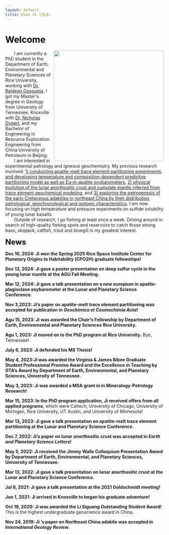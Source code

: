 ```yaml
---
layout: default
title: Dian Ji (吉点)
---
```


# <span style="color:black">Welcome</span>
<img align="right" src="https://dian01811.github.io/files/photo.jpg" width="350">
  
&emsp;&emsp;I am currently a PhD student in the Department of Earth, Environmental and Planetary Sciences of Rice University, working with [Dr. Rajdeep Dasgupta](https://www.dasgupta.rice.edu). I got my Master's degree in Geology from University of Tennessee, Knoxville with [Dr. Nicholas Dygert](https://dygert.utk.edu), and my Bachelor of Engineering in Resource Exploration Engineering from China University of Petroleum in Beijing.<br>&emsp;&emsp;I am interested in experimental petrology and igneous geochemistry. My previous research involved: [1) conducting apatite-melt trace element partitioning experiments, and developing temperature and composition-dependent predictive partitioning model as well as Eu-in-apatite oxybarometers](https://dian01811.github.io/files/Ji_GCA_2024.pdf), [2) physical evolution of the lunar anorthositic crust and cumulate mantle inferred from trace element geochemical modeling](https://dian01811.github.io/files/Ji_EPSL_2023.pdf), and [3) exploring the petrogenesis of the early Cretaceous adakities in northeast China by their distribution, petrological, geochronological and isotopic characteristics](https://dian01811.github.io/files/Ji_IGR_2020.pdf). I am now focusing on high temperature and pressure experiments on sulfide solubility of young lunar basalts.<br>
&emsp;&emsp;Outside of research, I go fishing at least once a week. Driving around in search of high-quality fishing spots and reservoirs to catch those strong bass, skipjack, catfish, trout and bluegill is my greatest interest.



<font size=5 color="black"><strong>News</strong></font>

<strong>Dec 16, 2024: Ji won the Spring 2025 Rice Space Institute  Center for Planetary Origins to Habitability (CPO2H) graduate fellowships!</strong>

<strong>Dec 13, 2024: Ji gave a poster presentation on deep sulfur cycle in the young lunar mantle at the AGU Fall Meeting.</strong>

<strong>Mar 12, 2024: Ji gave a talk presentation on a new europium in apatite-plagioclase oxybarometer at the Lunar and Planetary Science Conference.</strong>

<strong>Nov 3,2023: Ji’s paper on apatite-melt trace element partitioning was accepted for publication in <em>Geochimica et Cosmochimia Acta</em>!</strong>

<strong>Agu 15, 2023: Ji was awarded the Chair’s Fellowship by Department of Earth, Environmental and Planetary Sciences Rice University.</strong>

<strong>Agu 1, 2023: Ji moved on to the PhD program at Rice University.</strong> Bye, Tennessee!

<strong>July 6, 2023: Ji defended his MS Thesis!</strong>

<strong>May 4, 2023:Ji was awarded the Virginia & James Bibee Graduate Student Professional Promise Award and the Excellence in Teaching by GTA’s Award by Department of Earth, Environmental, and Planetary Sciences, University of Tennessee.</strong>

<strong>May 3, 2023: Ji was awarded a MSA grant in in Mineralogy-Petrology Research!</strong>

<strong>Mar 15, 2023: In the PhD program application, Ji received offers from all applied programs</strong>, which were Caltech, University of Chicago, University of Michigan, Rice University, UT Austin, and University of Minnesota!

<strong>Mar 13, 2023: Ji gave a talk presentation on apatite-melt trace element partitioning at the Lunar and Planetary Science Conference.</strong>

<strong>Dec 7, 2022: Ji’s paper on lunar anorthositic crust was accepted in <em>Earth and Planetary Science Letters</em>!</strong> 

<strong>May 5, 2022: Ji received the Jimmy Walls Colloquium Presentation Award by Department of Earth, Environmental, and Planetary Sciences, University of Tennessee.</strong>

<strong>Mar 13, 2022: Ji gave a talk presentation on lunar anorthositic crust at the Lunar and Planetary Science Conference.</strong>

<strong>Jul 6, 2021: Ji gave a talk presentation at the 2021 Goldschmidt meeting!</strong>

<strong>Jun 1, 2021: Ji arrived in Knoxville to began his graduate adventure!</strong> 

<strong>Oct 19, 2020: Ji was awarded the Li Siguang Outstanding Student Award!</strong> This is the highest undergraduate geoscience award in China.

<strong>Nov 24, 2019: Ji ’s paper on Northeast China adakite was accepted in <em>International Geology Review</em>.</strong>
